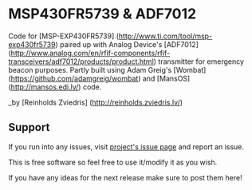 MSP430FR5739 & ADF7012
======================

Code for [MSP-EXP430FR5739] (http://www.ti.com/tool/msp-exp430fr5739) paired up with Analog Device's [ADF7012] (http://www.analog.com/en/rfif-components/rfif-transceivers/adf7012/products/product.html) transmitter for emergency beacon purposes. Partly built using Adam Greig's [Wombat] (https://github.com/adamgreig/wombat) and [MansOS] (http://mansos.edi.lv/) code.

_by [Reinholds Zviedris] (http://reinholds.zviedris.lv/)

Support
-------

If you run into any issues, visit [project's issue page](https://github.com/digiblink/msp430fram-adf/issues) and report an issue.

This is free software so feel free to use it/modify it as you wish.

If you have any ideas for the next release make sure to post them here!
